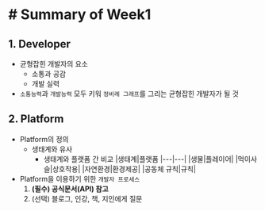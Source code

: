 # # Summary of Week1
## 1. Developer
* 균형잡힌 개발자의 요소
  * 소통과 공감
  * 개발 실력
* `소통능력`과 `개발능력` 모두 키워 `정비례 그래프`를 그리는 균형잡힌 개발자가 될 것
## 2. Platform
* Platform의 정의
  * 생태계와 유사
    * 생태계와 플랫폼 간 비교
        |생태계|플랫폼
        |---|---|
        |생물|플레이어|
        |먹이사슬|상호작용|
        |자연환경|환경제공|
        |공동체 규칙|규칙|
* Platform을 이용하기 위한 `개발자 프로세스`
    1. **(필수) 공식문서(API) 참고**
    2. (선택) 블로그, 인강, 책, 지인에게 질문